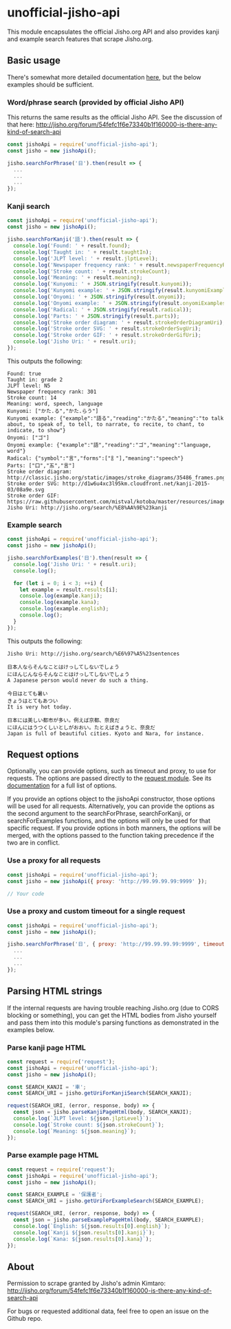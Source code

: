 # unofficial-jisho-api

This module encapsulates the official Jisho.org API and also provides kanji and example search features that scrape Jisho.org.

## Basic usage

There's somewhat more detailed documentation [here](https://mistval.github.io/unofficial-jisho-api/), but the below examples should be sufficient.

### Word/phrase search (provided by official Jisho API)

This returns the same results as the official Jisho API. See the discussion of that here: http://jisho.org/forum/54fefc1f6e73340b1f160000-is-there-any-kind-of-search-api

```js
const jishoApi = require('unofficial-jisho-api');
const jisho = new jishoApi();

jisho.searchForPhrase('日').then(result => {
  ...
  ...
  ...
});
```

### Kanji search

```js
const jishoApi = require('unofficial-jisho-api');
const jisho = new jishoApi();

jisho.searchForKanji('語').then(result => {
  console.log('Found: ' + result.found);
  console.log('Taught in: ' + result.taughtIn);
  console.log('JLPT level: ' + result.jlptLevel);
  console.log('Newspaper frequency rank: ' + result.newspaperFrequencyRank);
  console.log('Stroke count: ' + result.strokeCount);
  console.log('Meaning: ' + result.meaning);
  console.log('Kunyomi: ' + JSON.stringify(result.kunyomi));
  console.log('Kunyomi example: ' + JSON.stringify(result.kunyomiExamples[0]));
  console.log('Onyomi: ' + JSON.stringify(result.onyomi));
  console.log('Onyomi example: ' + JSON.stringify(result.onyomiExamples[0]));
  console.log('Radical: ' + JSON.stringify(result.radical));
  console.log('Parts: ' + JSON.stringify(result.parts));
  console.log('Stroke order diagram: ' + result.strokeOrderDiagramUri);
  console.log('Stroke order SVG: ' + result.strokeOrderSvgUri);
  console.log('Stroke order GIF: ' + result.strokeOrderGifUri);
  console.log('Jisho Uri: ' + result.uri);
});
```

This outputs the following:

```
Found: true
Taught in: grade 2
JLPT level: N5
Newspaper frequency rank: 301
Stroke count: 14
Meaning: word, speech, language
Kunyomi: ["かた.る","かた.らう"]
Kunyomi example: {"example":"語る","reading":"かたる","meaning":"to talk about, to speak of, to tell, to narrate, to recite, to chant, to indicate, to show"}
Onyomi: ["ゴ"]
Onyomi example: {"example":"語","reading":"ゴ","meaning":"language, word"}
Radical: {"symbol":"言","forms":["訁"],"meaning":"speech"}
Parts: ["口","五","言"]
Stroke order diagram: http://classic.jisho.org/static/images/stroke_diagrams/35486_frames.png
Stroke order SVG: http://d1w6u4xc3l95km.cloudfront.net/kanji-2015-03/08a9e.svg
Stroke order GIF: https://raw.githubusercontent.com/mistval/kotoba/master/resources/images/kanjianimations/08a9e_anim.gif
Jisho Uri: http://jisho.org/search/%E8%AA%9E%23kanji
```

### Example search

```js
const jishoApi = require('unofficial-jisho-api');
const jisho = new jishoApi();

jisho.searchForExamples('日').then(result => {
  console.log('Jisho Uri: ' + result.uri);
  console.log();

  for (let i = 0; i < 3; ++i) {
    let example = result.results[i];
    console.log(example.kanji);
    console.log(example.kana);
    console.log(example.english);
    console.log();
  }
});
```

This outputs the following:

```
Jisho Uri: http://jisho.org/search/%E6%97%A5%23sentences

日本人ならそんなことはけっしてしないでしょう
にほんじんならそんなことはけっしてしないでしょう
A Japanese person would never do such a thing.

今日はとても暑い
きょうはとてもあつい
It is very hot today.

日本には美しい都市が多い。例えば京都、奈良だ
にほんにはうつくしいとしがおおい。たとえばきょうと、奈良だ
Japan is full of beautiful cities. Kyoto and Nara, for instance.
```

## Request options

Optionally, you can provide options, such as timeout and proxy, to use for requests. The options are passed directly to the [request module](https://www.npmjs.com/package/request). See its [documentation](https://www.npmjs.com/package/request) for a full list of options.

If you provide an options object to the jishoApi constructor, those options will be used for all requests. Alternatively, you can provide the options as the second argument to the searchForPhrase, searchForKanji, or searchForExamples functions, and the options will only be used for that specific request. If you provide options in both manners, the options will be merged, with the options passed to the function taking precedence if the two are in conflict.

### Use a proxy for all requests

```js
const jishoApi = require('unofficial-jisho-api');
const jisho = new jishoApi({ proxy: 'http://99.99.99.99:9999' });

// Your code
```

### Use a proxy and custom timeout for a single request

```js
const jishoApi = require('unofficial-jisho-api');
const jisho = new jishoApi();

jisho.searchForPhrase('日', { proxy: 'http://99.99.99.99:9999', timeout: 15000 }).then(result => {
  ...
  ...
  ...
});
```

## Parsing HTML strings

If the internal requests are having trouble reaching Jisho.org (due to CORS blocking or something), you can get the HTML bodies from Jisho yourself and pass them into this module's parsing functions as demonstrated in the examples below.

### Parse kanji page HTML

```js
const request = require('request');
const jishoApi = require('unofficial-jisho-api');
const jisho = new jishoApi();

const SEARCH_KANJI = '車';
const SEARCH_URI = jisho.getUriForKanjiSearch(SEARCH_KANJI);

request(SEARCH_URI, (error, response, body) => {
  const json = jisho.parseKanjiPageHtml(body, SEARCH_KANJI);
  console.log(`JLPT level: ${json.jlptLevel}`);
  console.log(`Stroke count: ${json.strokeCount}`);
  console.log(`Meaning: ${json.meaning}`);
});
```

### Parse example page HTML

```js
const request = require('request');
const jishoApi = require('unofficial-jisho-api');
const jisho = new jishoApi();

const SEARCH_EXAMPLE = '保護者';
const SEARCH_URI = jisho.getUriForExampleSearch(SEARCH_EXAMPLE);

request(SEARCH_URI, (error, response, body) => {
  const json = jisho.parseExamplePageHtml(body, SEARCH_EXAMPLE);
  console.log(`English: ${json.results[0].english}`);
  console.log(`Kanji ${json.results[0].kanji}`);
  console.log(`Kana: ${json.results[0].kana}`);
});
```

## About

Permission to scrape granted by Jisho's admin Kimtaro: http://jisho.org/forum/54fefc1f6e73340b1f160000-is-there-any-kind-of-search-api

For bugs or requested additional data, feel free to open an issue on the Github repo.
